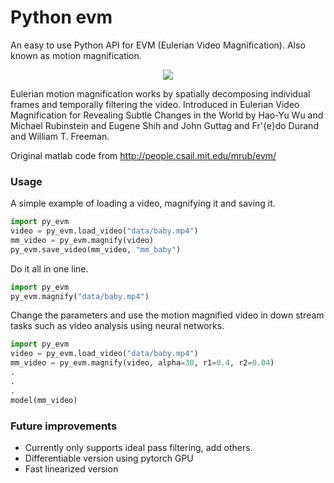 # Python evm
 An easy to use Python API for EVM (Eulerian Video Magnification). Also known as motion magnification.
 <div align="center">
  <img src="data/mm_baby.gif">
</div>
 
 Eulerian motion magnification works by spatially decomposing individual frames and temporally filtering the video.
 Introduced in Eulerian Video Magnification for Revealing Subtle Changes in the World by Hao-Yu Wu and Michael Rubinstein and Eugene Shih and John Guttag and Fr\'{e}do Durand and
 William T. Freeman.
 
 Original matlab code from http://people.csail.mit.edu/mrub/evm/
 
 ### Usage
 A simple example of loading a video, magnifying it and saving it.
 ```python
import py_evm
video = py_evm.load_video("data/baby.mp4")
mm_video = py_evm.magnify(video)
py_evm.save_video(mm_video, "mm_baby")
```
Do it all in one line.
 ```python
import py_evm
py_evm.magnify("data/baby.mp4")
```
Change the parameters and use the motion magnified video in down stream tasks such as video analysis using neural networks.
 ```python
import py_evm
video = py_evm.load_video("data/baby.mp4")
mm_video = py_evm.magnify(video, alpha=30, r1=0.4, r2=0.04)
.
.
.
model(mm_video)
```

### Future improvements
- Currently only supports ideal pass filtering, add others.
- Differentiable version using pytorch GPU
- Fast linearized version
